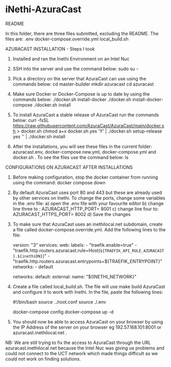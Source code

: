 # iNethi-AzuraCast

README 

In this folder, there are three files submitted, excluding the README. The files are:
.env
docker-compose.override.yml
local_build.sh


AZURACAST INSTALLATION - Steps I took

1. Installed and ran the Inethi Environment on an Intel Nuc

2. SSH into the server and use the command below:
	sudo su -

3. Pick a directory on the server that AzuraCast can use using the commands below:
	cd master-builder
	mkdir azuracast
	cd azuracast

4. Make sure Docker or Docker-Compose is up to date by using the commands below:
	./docker.sh install-docker
        ./docker.sh install-docker-compose
        ./docker.sh install

5. To install AzuraCast a stable release of AzuraCast run the commands below:
	curl -fsSL https://raw.githubusercontent.com/AzuraCast/AzuraCast/main/docker.sh > docker.sh
	chmod a+x docker.sh
	yes 'Y' | ./docker.sh setup-release
	yes '' | ./docker.sh install

6. After the installations, you will see these files in the current folder: azuracast.env, docker-compose.new.yml, docker-compose.yml and docker.sh . To see the files use the command below:
	ls

CONFIGURATIONS ON AZURACAST AFTER INSTALLATIONS 

1. Before making configuration, stop the docker container from running using the command:
	docker compose down

2. By default AzuraCast uses port 80 and 443 but these are already used by other services on Inethi. To change the ports, change some variables in the .env file:
	a) open the .env file with your favourite editor
	b) change line three to : AZURACAST_HTTP_PORT= 8001
	c) change line four to: AZURACAST_HTTPS_PORT= 8002
	d) Save the changes

3. To make sure that AzuraCast uses an inethilocal.net subdomain, create a file called docker-compose.override.yml. Add the following lines to the file:

	version: "3"
	services:
  	  web:
    	    labels:
              - "traefik.enable=true"
              - "traefik.http.routers.azuracast.rule=Host(`${TRAEFIK_API_RULE_AZURACAST}.${inethiDN}`)"
              - "traefik.http.routers.azuracast.entrypoints=${TRAEFIK_ENTRYPOINT}"
            networks:
              - default

	networks:
          default:
            external:
              name: "${INETHI_NETWORK}"

4. Create a file called local_build.sh. The file will use make build AzuraCast and configure it to work with Inethi. In the file, paste the following lines:

	#!/bin/bash
	source ../root.conf
	source ./.env

	docker-compose config
        docker-compose up -d


5. You should now be able to access AzuraCast on your browser by using the IP Address of the server on your browser eg 192.57.168.101:8001 or azuracast.inethilocal.net .

NB: We are still trying to fix the access to AzuraCast through the URL azuracast.inethilocal.net because the Intel Nuc was giving us problems and could not connect to the UCT network which made things difficult as we could not work on finding solutions.
